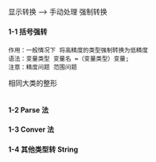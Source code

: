 显示转换 --> 手动处理 强制转换
#### 1-1 括号强转
	作用：一般情况下 将高精度的类型强制转换为低精度
	语法：变量类型 变量名 =（变量类型）变量;
	注意：精度问题 范围问题

相同大类的整形
```c#

```
#### 1-2 Parse 法

#### 1-3 Conver 法

#### 1-4 其他类型转 String